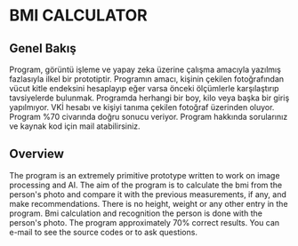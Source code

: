 # BMI CALCULATOR

## Genel Bakış
Program, görüntü işleme ve yapay zeka üzerine çalışma amacıyla yazılmış fazlasıyla ilkel bir prototiptir. Programın amacı, kişinin çekilen fotoğrafından vücut kitle endeksini hesaplayıp eğer varsa önceki ölçümlerle karşılaştırıp tavsiyelerde bulunmak. Programda herhangi bir boy, kilo veya başka bir giriş yapılmıyor. VKİ hesabı ve kişiyi tanıma çekilen fotoğraf üzerinden oluyor. 
Program %70 civarında doğru sonucu veriyor.
Program hakkında sorularınız ve kaynak kod için mail atabilirsiniz.

## Overview

The program is an extremely primitive prototype written to work on image processing and AI. The aim of the program is to calculate the bmi from the person's photo and compare it with the previous measurements, if any, and make recommendations. There is no height, weight or any other entry in the program. Bmi calculation and recognition the person is done with the person's photo.
The program approximately 70% correct results.
You can e-mail to see the source codes or to ask questions.
